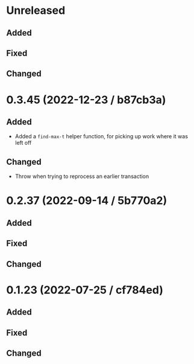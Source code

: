 # Unreleased

## Added

## Fixed

## Changed

# 0.3.45 (2022-12-23 / b87cb3a)

## Added

- Added a `find-max-t` helper function, for picking up work where it was left off

## Changed

- Throw when trying to reprocess an earlier transaction

# 0.2.37 (2022-09-14 / 5b770a2)

## Added

## Fixed

## Changed

# 0.1.23 (2022-07-25 / cf784ed)

## Added

## Fixed

## Changed